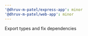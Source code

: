 ```yaml
---
'@dhruv-m-patel/express-app': minor
'@dhruv-m-patel/web-app': minor
---
```


Export types and fix dependencies
